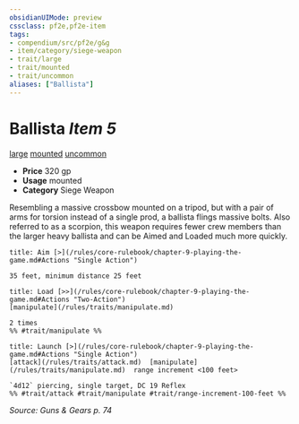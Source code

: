 ```yaml
---
obsidianUIMode: preview
cssclass: pf2e,pf2e-item
tags:
- compendium/src/pf2e/g&g
- item/category/siege-weapon
- trait/large
- trait/mounted
- trait/uncommon
aliases: ["Ballista"]
---
```

# Ballista *Item 5*  
[large](/rules/traits/large-b1.md)  [mounted](/rules/traits/mounted-g-g.md)  [uncommon](/rules/traits/uncommon.md)  

- **Price** 320 gp
- **Usage** mounted
- **Category** Siege Weapon

Resembling a massive crossbow mounted on a tripod, but with a pair of arms for torsion instead of a single prod, a ballista flings massive bolts. Also referred to as a scorpion, this weapon requires fewer crew members than the larger heavy ballista and can be Aimed and Loaded much more quickly.

```ad-embed-ability
title: Aim [>](/rules/core-rulebook/chapter-9-playing-the-game.md#Actions "Single Action")

35 feet, minimum distance 25 feet
```

```ad-embed-ability
title: Load [>>](/rules/core-rulebook/chapter-9-playing-the-game.md#Actions "Two-Action")
[manipulate](/rules/traits/manipulate.md)  

2 times  
%% #trait/manipulate %%
```

```ad-embed-ability
title: Launch [>](/rules/core-rulebook/chapter-9-playing-the-game.md#Actions "Single Action")
[attack](/rules/traits/attack.md)  [manipulate](/rules/traits/manipulate.md)  range increment <100 feet>  

`4d12` piercing, single target, DC 19 Reflex  
%% #trait/attack #trait/manipulate #trait/range-increment-100-feet %%
```

*Source: Guns & Gears p. 74*